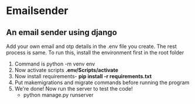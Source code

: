 # Emailsender
## An email sender using django
Add your own email and otp details in the .env file you create. The rest process is same.
To run this, install the environment first in the root folder
1. Command is python -m venv env
2. Now activate scripts **.env/Scripts/activate**
3. Now install requirements-  **pip install -r requirements.txt**
4. Put makemigrations and migrate commands before running the program
5. We're done! Now run the server to test the code!
    - python manage.py runserver
